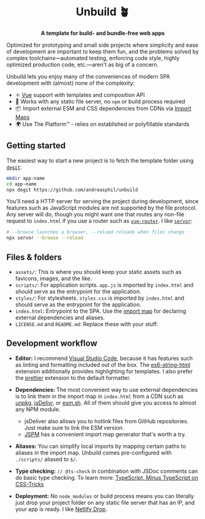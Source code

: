 <h1 align="center">
  Unbuild 🪴
</h1>

<p align="center">
  <strong>A template for build- and bundle-free web apps</strong>
</p>

Optimized for prototyping and small side projects where simplicity and ease of development are important to keep them fun, and the problems solved by complex toolchains—automated testing, enforcing code style, highly optimized production code, etc.—aren't as big of a concern.

Unbuild lets you enjoy many of the conveniences of modern SPA development with (almost) none of the complexity:

- ⚛️ [Vue](https://vuejs.org) support with templates and composition API
- 🚀 Works with any static file server, no `npm` or build process required
- 📦 Import external ESM and CSS dependencies from CDNs via [Import Maps](https://github.com/WICG/import-maps)
- 🌍 Use The Platform™ - relies on established or polyfillable standards

## Getting started

The easiest way to start a new project is to fetch the template folder using [`degit`](https://github.com/Rich-Harris/degit):

```sh
mkdir app-name
cd app-name
npx degit https://github.com/andreasphil/unbuild
```

You'll need a HTTP server for serving the project during development, since features such as JavaScript modules are not supported by the file protocol. Any server will do, though you might want one that routes any non-file request to `index.html` if you use a router such as [`vue-router`](https://router.vuejs.org). I like [`servor`](https://github.com/lukejacksonn/servor):

```sh
# --browse launches a browser, --reload reloads when files change
npx servor --browse --reload
```

## Files & folders

- `assets/`: This is where you should keep your static assets such as favicons, images, and the like.
- `scripts/`: For application scripts. `app.js` is imported by `index.html` and should serve as the entrypoint for the application.
- `styles/`: For stylesheets. `styles.css` is imported by `index.html` and should serve as the entrypoint for the application.
- `index.html`: Entrypoint to the SPA. Use the [import map](https://developer.mozilla.org/en-US/docs/Web/JavaScript/Guide/Modules#importing_modules_using_import_maps) for declaring external dependencies and aliases.
- `LICENSE.md` and `README.md`: Replace these with your stuff.

## Development workflow

- **Editor:** I recommend [Visual Studio Code](https://code.visualstudio.com), because it has features such as linting and formatting included out of the box. The [es6-string-html](https://marketplace.visualstudio.com/items?itemName=Tobermory.es6-string-html) extension additionally provides highlighting for templates. I also prefer the [prettier](https://marketplace.visualstudio.com/items?itemName=esbenp.prettier-vscode) extension to the default formatter.

- **Dependencies:** The most convenient way to use external dependencies is to link them in the import map in `index.html` from a CDN such as [unpkg](https://unpkg.com), [jsDelivr](https://www.jsdelivr.com), or [esm.sh](https://esm.sh). All of them should give you access to almost any NPM module.

  - jsDeliver also allows you to hotlink files from GitHub repositories. Just make sure to link the ESM version.
  - [JSPM](https://generator.jspm.io) has a convenient import map generator that's worth a try.

- **Aliases:** You can simplify local imports by mapping certain paths to aliases in the import map. Unbuild comes pre-configured with `./scripts/` aliased to `$/`.

- **Type checking:** `// @ts-check` in combination with JSDoc comments can do basic type checking. To learn more: [TypeScript, Minus TypeScript on CSS-Tricks](https://css-tricks.com/typescript-minus-typescript/)

- **Deployment:** No `node_modules` or build process means you can literally just drop your project folder on any static file server that has an IP, and your app is ready. I like [Netlify Drop](http://app.netlify.com/drop).
